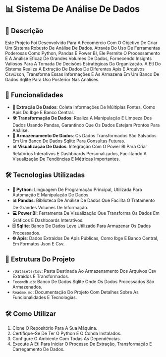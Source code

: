 # 📊 Sistema De Análise De Dados

## 📝 Descrição
Este Projeto Foi Desenvolvido Para A Fecomércio Com O Objetivo De Criar Um Sistema Robusto De Análise De Dados. Através Do Uso De Ferramentas Poderosas Como Python, Pandas E Power BI, Ele Permite O Processamento E A Análise Eficaz De Grandes Volumes De Dados, Fornecendo Insights Valiosos Para A Tomada De Decisões Estratégicas Da Organização. A Etl Do Sistema Realiza A Extração De Dados De Diferentes Apis E Arquivos Csv/Json, Transforma Essas Informações E As Armazena Em Um Banco De Dados Sqlite Para Uso Posterior Nas Análises.

## 🚀 Funcionalidades
- **📂 Extração De Dados**: Coleta Informações De Múltiplas Fontes, Como Apis Do Ibge E Banco Central.
- **🛠️ Transformação De Dados**: Realiza A Manipulação E Limpeza Dos Dados Usando Pandas, Garantindo Que Os Dados Estejam Prontos Para Análise.
- **💾 Armazenamento De Dados**: Os Dados Transformados São Salvados Em Um Banco De Dados Sqlite Para Consultas Futuras.
- **📊 Visualização De Dados**: Integração Com O Power BI Para Criar Relatórios Interativos E Dashboards Personalizados, Facilitando A Visualização De Tendências E Métricas Importantes.

## 🛠️ Tecnologias Utilizadas
- **🐍 Python**: Linguagem De Programação Principal, Utilizada Para Automação E Manipulação De Dados.
- **📊 Pandas**: Biblioteca De Análise De Dados Que Facilita O Tratamento De Grandes Volumes De Informação.
- **💻 Power BI**: Ferramenta De Visualização Que Transforma Os Dados Em Gráficos E Dashboards Interativos.
- **🗄️ Sqlite**: Banco De Dados Leve Utilizado Para Armazenar Os Dados Processados.
- **🌐 Apis**: Dados Extraídos De Apis Públicas, Como Ibge E Banco Central, Em Formatos Json E Csv.

## 📂 Estrutura Do Projeto
- `/Datasets/Csv`: Pasta Destinada Ao Armazenamento Dos Arquivos Csv Extraídos E Transformados.
- `Fecomdb.db`: Banco De Dados Sqlite Onde Os Dados Processados São Armazenados.
- `Readme.md`: Documentação Do Projeto Com Detalhes Sobre As Funcionalidades E Tecnologias.

## 🛠️ Como Utilizar
1. Clone O Repositório Para A Sua Máquina.
2. Certifique-Se De Ter O Python E O Conda Instalados.
3. Configure O Ambiente Com Todas As Dependências.
4. Execute A Etl Para Iniciar O Processo De Extração, Transformação E Carregamento De Dados.
